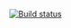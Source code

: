 [![Build status](https://ci.appveyor.com/api/projects/status/agv5m7mf21wtib0o?svg=true)](https://ci.appveyor.com/project/shayu78/ajs-unit-test-2)
